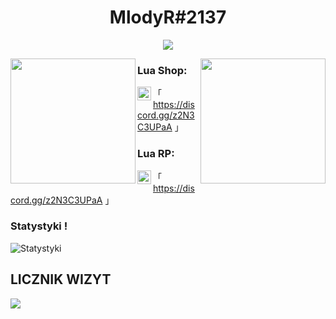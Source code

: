 
<h1 align="center">MlodyR#2137</h1>

<p align="center">
  <img src="https://readme-typing-svg.herokuapp.com/?center=true&vCenter=true&color=da3287&width=500&lines=+discord.gg/T6anudJ2CX" />
</p>


<img align="left" height="200" src="https://media.giphy.com/media/YMkdLKfomkpDGNM9NB/giphy.gif"/>

<img align="right" height="200" src="https://media.giphy.com/media/YMkdLKfomkpDGNM9NB/giphy.gif"/>

### Lua Shop: 

「 <img align="left" alt="Discord" width="22px" src="https://cdn.jsdelivr.net/npm/simple-icons@v3/icons/discord.svg" />https://discord.gg/z2N3C3UPaA 」
<br />

### Lua RP: 

「 <img align="left" alt="Discord" width="22px" src="https://cdn.jsdelivr.net/npm/simple-icons@v3/icons/discord.svg" />https://discord.gg/z2N3C3UPaA 」
<br />


### Statystyki !
   ![Statystyki](https://github-readme-stats.vercel.app/api?username=MlodyR&count_private=true&show_icons=true?theme=buefy)



## LICZNIK WIZYT
![](https://komarev.com/ghpvc/?username=MlodyRR-github-username&color=dc143c)

<br />
